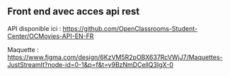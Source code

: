 ## Front end avec acces api rest

API disponible ici : https://github.com/OpenClassrooms-Student-Center/OCMovies-API-EN-FR

Maquette : https://www.figma.com/design/6KzVM5R2pOBX637RcVWjJ7/Maquettes-JustStreamIt?node-id=0-1&p=f&t=y9BzNmDCellQ3IgX-0




